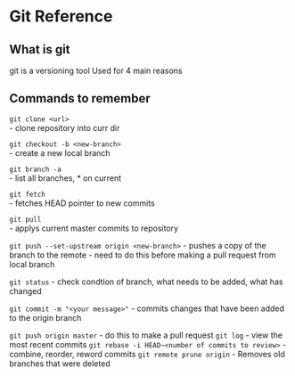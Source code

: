 # Git Reference

## What is git
git is a versioning tool
Used for 4 main reasons

## Commands to remember
`git clone <url>`                 
    - clone repository into curr dir
    
`git checkout -b <new-branch>`    
    - create a new local branch
    
`git branch -a`                   
    - list all branches, * on current
    
`git fetch`                       
    - fetches HEAD pointer to new commits
    
`git pull`                        
    - applys current master commits to repository
    
`git push --set-upstream origin <new-branch>`
    - pushes a copy of the branch to the remote
    - need to do this before making a pull request from local branch
    
`git status`
    - check condtion of branch, what needs to be added, what has changed
    
`git commit -m "<your message>"`
    - commits changes that have been added to the origin branch
    
`git push origin master`
    - do this to make a pull request
`git log`
    - view the most recent commits
`git rebase -i HEAD~<number of commits to review>`
    - combine, reorder, reword commits
`git remote prune origin`
    - Removes old branches that were deleted

